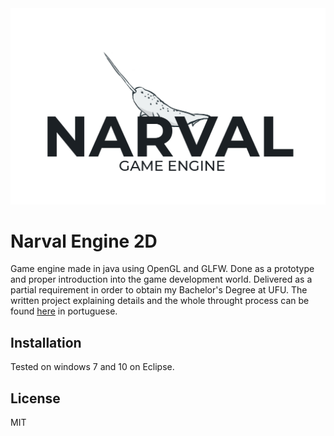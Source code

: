 <img src="resources/logo.png" />
<h1>Narval Engine 2D</h1>
<p>Game engine made in java using OpenGL and GLFW. Done as a prototype and proper introduction into the game development world. Delivered as a partial requirement in order to obtain my Bachelor's Degree at UFU.
The written project explaining details and the whole throught process can be found <a href="https://github.com/ibfernandes/tcc">here</a> in portuguese.
</p>

<h2>Installation</h2>
<p>Tested on windows 7 and 10 on Eclipse.</p>


<h2>License</h2>
MIT